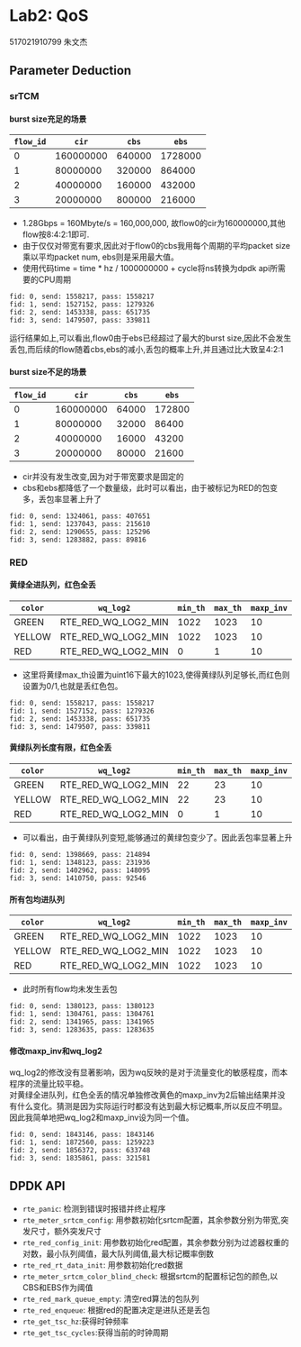 # Lab2: QoS
517021910799 朱文杰
## Parameter Deduction

### srTCM
#### burst size充足的场景
|`flow_id`|`cir`|`cbs`|`ebs`|
|-|-|-|-|
|0|160000000|640000|1728000|
|1|80000000|320000|864000|
|2|40000000|160000|432000|
|3|20000000|800000|216000|
- 1.28Gbps = 160Mbyte/s = 160,000,000, 故flow0的cir为160000000,其他flow按8:4:2:1即可.
- 由于仅仅对带宽有要求,因此对于flow0的cbs我用每个周期的平均packet size 乘以平均packet num, ebs则是采用最大值。
- 使用代码time = time * hz / 1000000000 + cycle将ns转换为dpdk api所需要的CPU周期
```
fid: 0, send: 1558217, pass: 1558217
fid: 1, send: 1527152, pass: 1279326
fid: 2, send: 1453338, pass: 651735
fid: 3, send: 1479507, pass: 339811
```
运行结果如上,可以看出,flow0由于ebs已经超过了最大的burst size,因此不会发生丢包,而后续的flow随着cbs,ebs的减小,丢包的概率上升,并且通过比大致呈4:2:1
#### burst size不足的场景

|`flow_id`|`cir`|`cbs`|`ebs`|
|-|-|-|-|
|0|160000000|64000|172800|
|1|80000000|32000|86400|
|2|40000000|16000|43200|
|3|20000000|80000|21600|
- cir并没有发生改变,因为对于带宽要求是固定的
- cbs和ebs都降低了一个数量级，此时可以看出，由于被标记为RED的包变多，丢包率显著上升了
```
fid: 0, send: 1324061, pass: 407651
fid: 1, send: 1237043, pass: 215610
fid: 2, send: 1290655, pass: 125296
fid: 3, send: 1283882, pass: 89816
```

### RED
#### 黄绿全进队列，红色全丢
|`color`|`wq_log2`|`min_th`|`max_th`|`maxp_inv`|
|-|-|-|-|-|
|GREEN|RTE_RED_WQ_LOG2_MIN|1022|1023|10|
|YELLOW|RTE_RED_WQ_LOG2_MIN|1022|1023|10|
|RED|RTE_RED_WQ_LOG2_MIN|0|1|10|
- 这里将黄绿max_th设置为uint16下最大的1023,使得黄绿队列足够长,而红色则设置为0/1,也就是丢红色包。
```
fid: 0, send: 1558217, pass: 1558217
fid: 1, send: 1527152, pass: 1279326
fid: 2, send: 1453338, pass: 651735
fid: 3, send: 1479507, pass: 339811
```
#### 黄绿队列长度有限，红色全丢
|`color`|`wq_log2`|`min_th`|`max_th`|`maxp_inv`|
|-|-|-|-|-|
|GREEN|RTE_RED_WQ_LOG2_MIN|22|23|10|
|YELLOW|RTE_RED_WQ_LOG2_MIN|22|23|10|
|RED|RTE_RED_WQ_LOG2_MIN|0|1|10|
- 可以看出，由于黄绿队列变短,能够通过的黄绿包变少了。因此丢包率显著上升
```
fid: 0, send: 1398669, pass: 214894
fid: 1, send: 1348123, pass: 231936
fid: 2, send: 1402962, pass: 148095
fid: 3, send: 1410750, pass: 92546
```
#### 所有包均进队列
|`color`|`wq_log2`|`min_th`|`max_th`|`maxp_inv`|
|-|-|-|-|-|
|GREEN|RTE_RED_WQ_LOG2_MIN|1022|1023|10|
|YELLOW|RTE_RED_WQ_LOG2_MIN|1022|1023|10|
|RED|RTE_RED_WQ_LOG2_MIN|1022|1023|10|
- 此时所有flow均未发生丢包
```
fid: 0, send: 1380123, pass: 1380123
fid: 1, send: 1304761, pass: 1304761
fid: 2, send: 1341965, pass: 1341965
fid: 3, send: 1283635, pass: 1283635
```
#### 修改maxp_inv和wq_log2
wq_log2的修改没有显著影响，因为wq反映的是对于流量变化的敏感程度，而本程序的流量比较平稳。  
对黄绿全进队列，红色全丢的情况单独修改黄色的maxp_inv为2后输出结果并没有什么变化。猜测是因为实际运行时都没有达到最大标记概率,所以反应不明显。  
因此我简单地把wq_log2和maxp_inv设为同一个值。
```
fid: 0, send: 1843146, pass: 1843146
fid: 1, send: 1872560, pass: 1259223
fid: 2, send: 1856372, pass: 633748
fid: 3, send: 1835861, pass: 321581
```


## DPDK API

- `rte_panic`: 检测到错误时报错并终止程序
- `rte_meter_srtcm_config`: 用参数初始化srtcm配置，其余参数分别为带宽,突发尺寸，额外突发尺寸
- `rte_red_config_init`: 用参数初始化red配置，其余参数分别为过滤器权重的对数，最小队列阈值，最大队列阈值,最大标记概率倒数
- `rte_red_rt_data_init`: 用参数初始化red数据
- `rte_meter_srtcm_color_blind_check`: 根据srtcm的配置标记包的颜色,以CBS和EBS作为阈值
- `rte_red_mark_queue_empty`: 清空red算法的包队列
- `rte_red_enqueue`: 根据red的配置决定是进队还是丢包
- `rte_get_tsc_hz`:获得时钟频率
- `rte_get_tsc_cycles`:获得当前的时钟周期